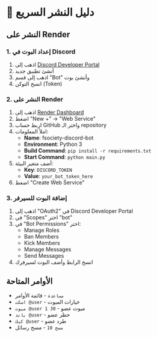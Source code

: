 # 🚀 دليل النشر السريع

## النشر على Render

### 1. إعداد البوت في Discord
1. اذهب إلى [Discord Developer Portal](https://discord.com/developers/applications)
2. أنشئ تطبيق جديد
3. اذهب إلى قسم "Bot" وأنشئ بوت
4. انسخ التوكن (Token)

### 2. النشر على Render
1. اذهب إلى [Render Dashboard](https://dashboard.render.com/)
2. اضغط "New +" → "Web Service"
3. اربط حساب GitHub واختر الـ repository
4. املأ المعلومات:
   - **Name**: fsociety-discord-bot
   - **Environment**: Python 3
   - **Build Command**: `pip install -r requirements.txt`
   - **Start Command**: `python main.py`
5. أضف متغير البيئة:
   - **Key**: `DISCORD_TOKEN`
   - **Value**: `your_bot_token_here`
6. اضغط "Create Web Service"

### 3. إضافة البوت للسيرفر
1. اذهب إلى "OAuth2" في Discord Developer Portal
2. في "Scopes" اختر "bot"
3. في "Bot Permissions" اختر:
   - Manage Roles
   - Ban Members
   - Kick Members
   - Manage Messages
   - Send Messages
4. انسخ الرابط وأضف البوت لسيرفرك

## الأوامر المتاحة
- `مساعدة` - قائمة الأوامر
- `اسكت @user` - خيارات الميوت
- `ميوت @user 1 30` - ميوت عضو
- `باند @user` - حظر عضو
- `كيك @user` - طرد عضو
- `مسح 10` - مسح رسائل 